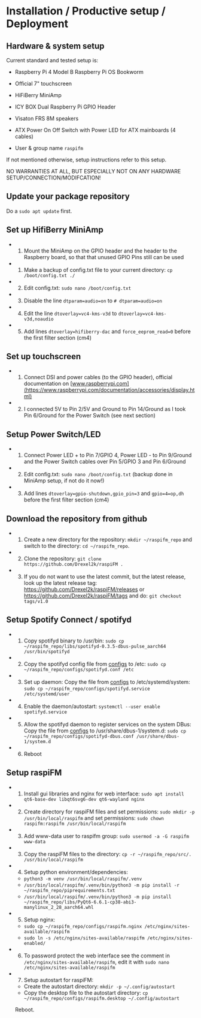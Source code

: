 # Installation / Productive setup / Deployment

## Hardware & system setup
Current standard and tested setup is:
- Raspberry Pi 4 Model B Raspberry Pi OS Bookworm
- Official 7" touchscreen
- HiFiBerry MiniAmp
- ICY BOX Dual Raspberry Pi GPIO Header
- Visaton FRS 8M speakers
- ATX Power On Off Switch with Power LED for ATX mainboards (4 cables)

- User & group name `raspifm`

If not mentioned otherwise, setup instructions refer to this setup.

NO WARRANTIES AT ALL, BUT ESPECIALLY NOT ON ANY HARDWARE SETUP/CONNECTION/MODIFCATION!

## Update your package repository
Do a `sudo apt update` first.

## Set up HifiBerry MiniAmp
- 1. Mount the MiniAmp on the GPIO header and the header to the Raspberry board, so that that unused GPIO Pins still can be used
- 1. Make a backup of config.txt file to your current directory: `cp /boot/config.txt ./`
- 2. Edit config.txt: `sudo nano /boot/config.txt`
- 3. Disable the line `dtparam=audio=on` to `# dtparam=audio=on`
- 4. Edit the line `dtoverlay=vc4-kms-v3d` to `dtoverlay=vc4-kms-v3d,noaudio`
- 5. Add lines `dtoverlay=hifiberry-dac` and `force_eeprom_read=0` before the first filter section (cm4)

## Set up touchscreen
- 1. Connect DSI and power cables (to the GPIO header), official documentation on [www.raspberrypi.com](https://www.raspberrypi.com/documentation/accessories/display.html)
- 2. I connected 5V to Pin 2/5V and Ground to Pin 14/Ground as I took Pin 6/Ground for the Power Switch (see next section)

## Setup Power Switch/LED
- 1. Connect Power LED + to Pin 7/GPIO 4, Power LED - to Pin 9/Ground and the Power Switch cables over Pin 5/GPIO 3 and Pin 6/Ground
- 2. Edit config.txt: `sudo nano /boot/config.txt` (backup done in MiniAmp setup, if not do it now!)
- 3. Add lines `dtoverlay=gpio-shutdown,gpio_pin=3` and `gpio=4=op,dh` before the first filter section (cm4)

## Download the repository from github
- 1. Create a new directory for the repository: `mkdir ~/raspifm_repo` and switch to the directory: `cd ~/raspifm_repo`.
- 2. Clone the repository: `git clone https://github.com/Drexel2k/raspiFM .`
- 3. If you do not want to use the latest commit, but the latest release, look up the latest release tag: https://github.com/Drexel2k/raspiFM/releases or https://github.com/Drexel2k/raspiFM/tags and do: `git checkout tags/v1.0`

## Setup Spotify Connect / spotifyd
- 1. Copy spotifyd binary to /usr/bin: `sudo cp ~/raspifm_repo/libs/spotifyd-0.3.5-dbus-pulse_aarch64 /usr/bin/spotifyd`
- 2. Copy the spotifyd config file from [configs](/configs/spotifyd.conf) to /etc: `sudo cp ~/raspifm_repo/configs/spotifyd.conf /etc`
- 3. Set up daemon: Copy the file from [configs](/configs/spotifyd.service) to /etc/systemd/system: `sudo cp ~/raspifm_repo/configs/spotifyd.service /etc/systemd/user`
- 4. Enable the daemon/autostart: `systemctl --user enable spotifyd.service`
- 5. Allow the spotifyd daemon to register services on the system DBus: Copy the file from [configs](/configs/spotifyd-dbus.conf) to /usr/share/dbus-1/system.d: `sudo cp ~/raspifm_repo/configs/spotifyd-dbus.conf /usr/share/dbus-1/system.d`
- 6. Reboot

## Setup raspiFM
- 1. Install gui libraries and nginx for web interface: `sudo apt install qt6-base-dev libqt6svg6-dev qt6-wayland nginx`
- 2. Create directory for raspiFM files and set permissions: `sudo mkdir -p /usr/bin/local/raspifm` and set permissions: `sudo chown raspifm:raspifm /usr/bin/local/raspifm`
- 3. Add www-data user to raspifm group: `sudo usermod -a -G raspifm www-data`
- 3. Copy the raspiFM files to the directory: `cp -r ~/raspifm_repo/src/. /usr/bin/local/raspifm`
- 4. Setup python environment/dependencies:
  - `python3 -m venv /usr/bin/local/raspifm/.venv`
  - `/usr/bin/local/raspifm/.venv/bin/python3 -m pip install -r ~/raspifm_repo/piprequirements.txt`
  - `/usr/bin/local/raspifm/.venv/bin/python3 -m pip install ~/raspifm_repo/libs/PyQt6-6.6.1-cp38-abi3-manylinux_2_28_aarch64.whl`
- 5. Setup nginx: 
  - `sudo cp ~/raspifm_repo/configs/raspifm.nginx /etc/nginx/sites-available/raspifm`
  - `sudo ln -s /etc/nginx/sites-available/raspifm /etc/nginx/sites-enabled/`
- 6. To password protect the web interface see the comment in `/etc/nginx/sites-available/raspifm`, edit it with `sudo nano /etc/nginx/sites-available/raspifm`
- 7. Setup autostart for raspiFM:
  - Create the autostart directory: `mkdir -p ~/.config/autostart`
  - Copy the desktop file to the autostart directory: `cp ~/raspifm_repo/configs/raspifm.desktop ~/.config/autostart`

  Reboot.